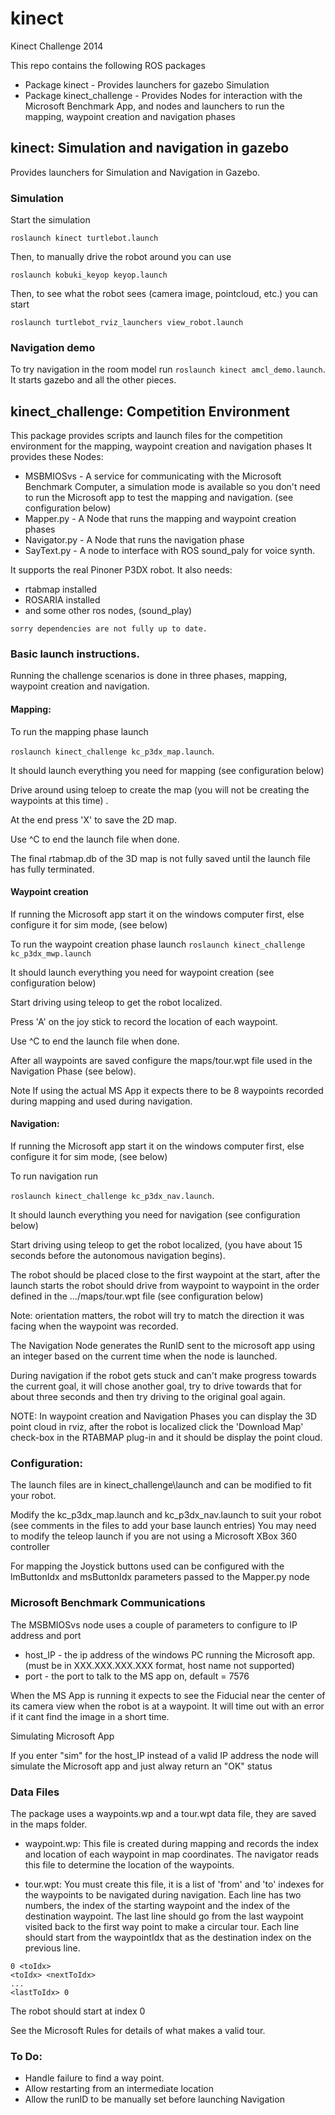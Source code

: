 # kinect


Kinect Challenge 2014 

This repo contains the following ROS packages
 - Package kinect               - Provides launchers for gazebo Simulation
 - Package kinect_challenge     - Provides Nodes for interaction with the Microsoft Benchmark App, and nodes and launchers to run the mapping, waypoint creation and navigation phases


## kinect:  Simulation and navigation in gazebo

Provides launchers for Simulation and Navigation in Gazebo.

### Simulation


Start the simulation

    roslaunch kinect turtlebot.launch

Then, to manually drive the robot around you can use

    roslaunch kobuki_keyop keyop.launch

Then, to see what the robot sees (camera image, pointcloud, etc.) you can start

    roslaunch turtlebot_rviz_launchers view_robot.launch
    
### Navigation demo


To try navigation in the room model run `roslaunch kinect amcl_demo.launch`. It starts gazebo and all the other pieces.


## kinect_challenge:  Competition Environment


This package provides scripts and launch files for the competition environment for the mapping, waypoint creation and navigation phases
It provides these Nodes:
 - MSBMIOSvs    - A service for communicating with the Microsoft Benchmark Computer, a simulation mode is available so you 
              don't need to run the Microsoft app to test the mapping and navigation. (see configuration below)
 - Mapper.py    - A Node that runs the mapping and waypoint creation phases
 - Navigator.py - A Node that runs the navigation phase
 - SayText.py   - A node to interface with ROS sound_paly for voice synth.

It supports the real Pinoner P3DX robot.
It also needs:
   - rtabmap installed
   - ROSARIA installed
   - and some other ros nodes, (sound_play)

    sorry dependencies are not fully up to date.


### Basic launch instructions.
Running the challenge scenarios is done in three phases, mapping, waypoint creation and navigation.

#### Mapping:

To run the mapping phase launch

 `roslaunch kinect_challenge kc_p3dx_map.launch`. 

It should launch everything you need for mapping (see configuration below)

Drive around using teloep to create the map (you will not be creating the waypoints at this time) .

At the end press 'X' to save the 2D map.

Use ^C to end the launch file when done.

The final rtabmap.db of the 3D map is not fully saved until the launch file has fully terminated.


#### Waypoint creation
If running the Microsoft app start it on the windows computer first, else configure it for sim mode, (see below)

To run the waypoint creation phase launch
 `roslaunch kinect_challenge kc_p3dx_mwp.launch`
 
It should launch everything you need for waypoint creation (see configuration below)
 
Start driving using teleop to get the robot localized.

Press 'A' on the joy stick to record the location of each waypoint.

Use ^C to end the launch file when done.

After all waypoints are saved configure the maps/tour.wpt file used in the Navigation Phase (see below).

Note If using the actual MS App it expects there to be 8 waypoints recorded during mapping and used during navigation.

#### Navigation:

If running the Microsoft app start it on the windows computer first, else configure it for sim mode, (see below)

To run navigation run

 `roslaunch kinect_challenge kc_p3dx_nav.launch`.

It should launch everything you need for navigation (see configuration below)

Start driving using teleop to get the robot localized, (you have about 15 seconds before the autonomous navigation begins).

The robot should be placed close to the first waypoint at the start, after the launch starts the robot should drive from waypoint to waypoint in the order 
defined in the .../maps/tour.wpt file (see configuration below)

Note: orientation matters, the robot will try to match the direction it was facing when the waypoint was recorded.

The Navigation Node generates the RunID sent to the microsoft app using an integer based on the current time when the node is launched.

During navigation if the robot gets stuck and can't make progress towards the current goal, it will chose another goal, try to drive towards that for about three seconds
and then try driving to the original goal again.

NOTE: In waypoint creation and Navigation Phases you can display the 3D point cloud in rviz, after the robot is localized click the 'Download Map' check-box in the RTABMAP
plug-in and it should be display the point cloud.

### Configuration:

The launch files are in kinect_challenge\launch and can be modified to fit your robot.

Modify the kc_p3dx_map.launch and kc_p3dx_nav.launch to suit your robot (see comments in the files to add your base launch entries)
You may need to modify the teleop launch if you are not using a Microsoft XBox 360 controller

For mapping the Joystick buttons used can be configured with the lmButtonIdx and msButtonIdx parameters passed to the Mapper.py node

### Microsoft Benchmark Communications

The MSBMIOSvs node uses a couple of parameters to configure to IP address and port
 - host_IP   - the ip address of the windows PC running the Microsoft app. (must be in XXX.XXX.XXX.XXX format, host name not supported)
 - port      - the port to talk to the MS app on, default = 7576

When the MS App is running it expects to see the Fiducial near the center of its camera view when the robot is at a waypoint.
It will time out with an error if it cant find the image in a short time.

Simulating Microsoft App

If you enter "sim" for the host_IP instead of a valid IP address the node will simulate the Microsoft app and just alway return an "OK" status

### Data Files
 
The package uses a waypoints.wp and a tour.wpt data file, they are saved in the maps folder.

 - waypoint.wp:
This file is created during mapping and records the index and location of each waypoint in map coordinates.
The navigator reads this file to determine the location of the waypoints.

 - tour.wpt:
You must create this file, it is a list of 'from' and 'to' indexes for the waypoints to be navigated during navigation.
Each line has two numbers, the index of the starting waypoint and the index of the destination waypoint.
The last line should go from the last waypoint visited back to the first way point to make a circular tour.
Each line should start from the waypointIdx that as the destination index on the previous line.

```
0 <toIdx>
<toIdx> <nextToIdx>
...
<lastToIdx> 0
```

The robot should start at index 0

See the Microsoft Rules for details of what makes a valid tour.

### To Do:
 - Handle failure to find a way point.
 - Allow restarting from an intermediate location
 - Allow the runID to be manually set before launching Navigation

